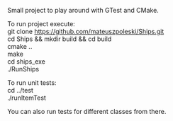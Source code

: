 Small project to play around with GTest and CMake.  
  
To run project execute:  
git clone https://github.com/mateuszpoleski/Ships.git  
cd Ships && mkdir build && cd build  
cmake ..  
make  
cd ships_exe  
./RunShips  
  
To run unit tests:  
cd ../test  
./runItemTest  
  
You can also run tests for different classes from there.

